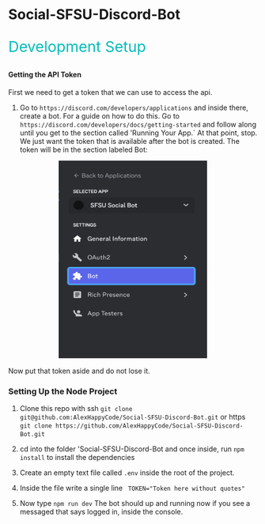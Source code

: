 # Social-SFSU-Discord-Bot

<span style="color: #00BBBB; font-size: 30px;">

Development Setup

</span>

#### Getting the API Token

First we need to get a token that we can use to access the api.

1. Go to `https://discord.com/developers/applications` and inside there, create a bot. For a guide on how to do this. Go to `https://discord.com/developers/docs/getting-started` and follow along until you get to the section called 'Running Your App.` At that point, stop. We just want the token that is available after the bot is created. The token will be in the section labeled Bot:

<center>
<img src="resources/TokenArea.png" width="300" height="400">
</center>

Now put that token aside and do not lose it.

### Setting Up the Node Project

1. Clone this repo with ssh
   `git clone git@github.com:AlexHappyCode/Social-SFSU-Discord-Bot.git`
   or https
   `git clone https://github.com/AlexHappyCode/Social-SFSU-Discord-Bot.git`

2. cd into the folder 'Social-SFSU-Discord-Bot and once inside, run `npm install` to install the dependencies
3. Create an empty text file called `.env` inside the root of the project.
4. Inside the file write a single line
   ` TOKEN="Token here without quotes"`
5. Now type `npm run dev` The bot should up and running now if you see a messaged that says logged in, inside the console.
